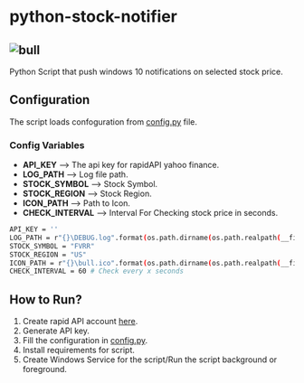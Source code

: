 # python-stock-notifier
## ![bull](images/bull.ico)
Python Script that push windows 10 notifications on selected stock price.
## Configuration
The script loads confoguration from [config.py](config.py) file.
### Config Variables
* **API_KEY** --> The api key for rapidAPI yahoo finance.
* **LOG_PATH** --> Log file path.
* **STOCK_SYMBOL** --> Stock Symbol.
* **STOCK_REGION** --> Stock Region.
* **ICON_PATH** --> Path to Icon. 
* **CHECK_INTERVAL** --> Interval For Checking stock price in seconds.
```bash
API_KEY = ''
LOG_PATH = r"{}\DEBUG.log".format(os.path.dirname(os.path.realpath(__file__)))
STOCK_SYMBOL = "FVRR"
STOCK_REGION = "US"
ICON_PATH = r"{}\bull.ico".format(os.path.dirname(os.path.realpath(__file__)))
CHECK_INTERVAL = 60 # Check every x seconds
```
## How to Run?
1. Create rapid API account [here](https://rapidapi.com/).
2. Generate API key.
3. Fill the configuration in [config.py](config.py).
4. Install requirements for script.
5. Create Windows Service for the script/Run the script background or foreground.
